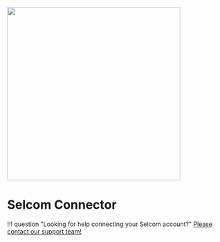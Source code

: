 <img src="https://static.openfintech.io/payment_providers/selcom/logo.png?w=400" width="400px" >

# Selcom Connector

!!! question "Looking for help connecting your Selcom account?"
    [Please contact our support team!](mailto:{{custom.support_email}}ompany_name}})